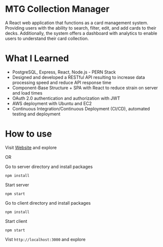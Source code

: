 # MTG Collection Manager
A React web application that functions as a card management system. Providing users with the ability to search, filter, edit, and add cards to their decks. Additionally, the system offers a dashboard with analytics to enable users to understand their card collection.
# What I Learned
- PostgreSQL, Express, React, Node.js - PERN Stack
- Designed and developed a RESTful API resulting to increase data processing speed and reduce API response time
- Component-Base Structure + SPA with React to reduce strain on server and load times
- OAuth 2.0 authentication and authorization with JWT
- AWS deployment with Ubuntu and EC2
- Continuous Integration/Continuous Deployment (CI/CD), automated testing and deployment
# How to use
Visit [Website](https://www.mtgcollectionmanager.com/) and explore  
    
OR    
    
Go to server directory and install packages
```
npm install
```
Start server
```
npm start
```
Go to client directory and install packages
```
npm install
```
Start client
```
npm start
```
Vist `http://localhost:3000` and explore
